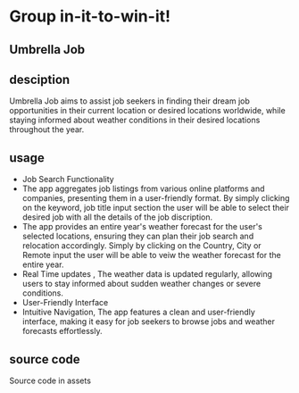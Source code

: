 # Group in-it-to-win-it!

## Umbrella Job

## desciption

Umbrella Job aims to assist job seekers in finding their dream job opportunities in their current location or desired locations worldwide, while staying informed about weather conditions in their desired locations throughout the year.

## usage

- Job Search Functionality
- The app aggregates job listings from various online platforms and companies, presenting them in a user-friendly format. By simply clicking on the keyword, job title input section the user will be able to select their desired job with all the details of the job discription.
- The app provides an entire year's weather forecast for the user's selected locations, ensuring they can plan their job search and relocation accordingly. Simply by clicking on the Country, City or Remote input the user will be able to veiw the weather forecast for the entire year.
- Real Time updates , The weather data is updated regularly, allowing users to stay informed about sudden weather changes or severe conditions.
- User-Friendly Interface
- Intuitive Navigation, The app features a clean and user-friendly interface, making it easy for job seekers to browse jobs and weather forecasts effortlessly.

## source code

Source code in assets
